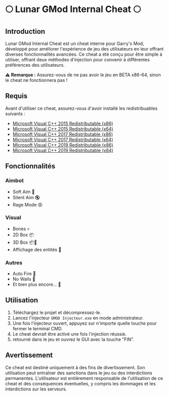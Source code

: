 # 🌕 Lunar GMod Internal Cheat 🌕

## Introduction
Lunar GMod Internal Cheat est un cheat interne pour Garry's Mod, développé pour améliorer l'expérience de jeu des utilisateurs en leur offrant diverses fonctionnalités avancées. Ce cheat a été conçu pour être simple à utiliser, offrant deux méthodes d'injection pour convenir à différentes préférences des utilisateurs.

⚠️ **Remarque :** Assurez-vous de ne pas avoir le jeu en BETA x86-64, sinon le cheat ne fonctionnera pas !

## Requis
Avant d'utiliser ce cheat, assurez-vous d'avoir installé les redistribuables suivants :
- [Microsoft Visual C++ 2015 Redistributable (x86)](https://www.microsoft.com/fr-fr/download/details.aspx?id=53840)
- [Microsoft Visual C++ 2015 Redistributable (x64)](https://www.microsoft.com/fr-fr/download/details.aspx?id=53840)
- [Microsoft Visual C++ 2017 Redistributable (x86)](https://support.microsoft.com/fr-fr/help/2977003/the-latest-supported-visual-c-downloads)
- [Microsoft Visual C++ 2017 Redistributable (x64)](https://support.microsoft.com/fr-fr/help/2977003/the-latest-supported-visual-c-downloads)
- [Microsoft Visual C++ 2019 Redistributable (x86)](https://support.microsoft.com/fr-fr/help/2977003/the-latest-supported-visual-c-downloads)
- [Microsoft Visual C++ 2019 Redistributable (x64)](https://support.microsoft.com/fr-fr/help/2977003/the-latest-supported-visual-c-downloads)

## Fonctionnalités

### Aimbot
- Soft Aim 🎯
- Silent Aim 🔇
- Rage Mode 😡

### Visual
- Bones 💀
- 2D Box 📦
- 3D Box 📦🔳
- Affichage des entités 👥

### Autres
- Auto Fire 🔫
- No Walls 🚫
- Et bien plus encore... 🌟

## Utilisation

1. Téléchargez le projet et décompressez-le.
2. Lancez l'injecteur `GMOD Injecteur.exe` en mode administrateur.
3. Une fois l'injecteur ouvert, appuyez sur n'importe quelle touche pour fermer le terminal CMD.
4. Le cheat devrait être activé une fois l'injection réussie.
5. retourné dans le jeu et ouvrez le GUI avec la touche "FIN".

## Avertissement

Ce cheat est destiné uniquement à des fins de divertissement. Son utilisation peut entraîner des sanctions dans le jeu ou des interdictions permanentes. L'utilisateur est entièrement responsable de l'utilisation de ce cheat et des conséquences éventuelles, y compris les dommages et les interdictions sur les serveurs.
